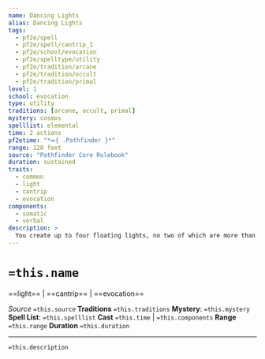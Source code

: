 ```yaml
---
name: Dancing Lights
alias: Dancing Lights
tags:
  - pf2e/spell
  - pf2e/spell/cantrip_1
  - pf2e/school/evocation
  - pf2e/spelltype/utility
  - pf2e/tradition/arcane
  - pf2e/tradition/occult
  - pf2e/tradition/primal
level: 1
school: evocation
type: utility
traditions: [arcane, occult, primal]
mystery: cosmos
spelllist: elemental
time: 2 actions
pf2etime: "*⬺{ .Pathfinder }*"
range: 120 feet
source: "Pathfinder Core Rulebook"
duration: sustained
traits:
  - common
  - light
  - cantrip
  - evocation
components:
  - somatic
  - verbal
description: >
  You create up to four floating lights, no two of which are more than 10 feet apart. Each sheds light like a torch. When you Sustain the Spell, you can move any number of lights up to 60 feet. Each light must remain within 120 feet of you and within 10 feet of all others, or it winks out.
---
```

# `=this.name`
==light== | ==cantrip== | ==evocation==

*Source* `=this.source`
**Traditions** `=this.traditions`
**Mystery**: `=this.mystery`
**Spell List**: `=this.spelllist`
**Cast** `=this.time` | `=this.components`
**Range** `=this.range`
**Duration** `=this.duration`

***
`=this.description`